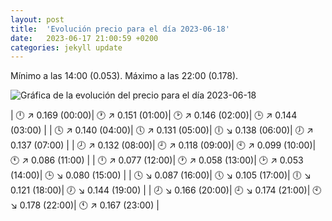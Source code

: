 ```yaml
---
layout: post
title:  'Evolución precio para el día 2023-06-18'
date:   2023-06-17 21:00:59 +0200
categories: jekyll update
---
```

Mínimo a las 14:00 (0.053). Máximo a las 22:00 (0.178). 

![Gráfica de la evolución del precio para el día 2023-06-18](url)


| 🕛 ↗ 0.169 (00:00)| 🕐 ↗ 0.151 (01:00)| 🕑 ↗ 0.146 (02:00)| 🕒 ↗ 0.144 (03:00) | 
| 🕓 ↗ 0.140 (04:00)| 🕔 ↗ 0.131 (05:00)| 🕕 ↘ 0.138 (06:00)| 🕖 ↗ 0.137 (07:00) | 
| 🕗 ↗ 0.132 (08:00)| 🕘 ↗ 0.118 (09:00)| 🕙 ↗ 0.099 (10:00)| 🕚 ↗ 0.086 (11:00) | 
| 🕛 ↗ 0.077 (12:00)| 🕐 ↗ 0.058 (13:00)| 🕑 ↗ 0.053 (14:00)| 🕒 ↘ 0.080 (15:00) | 
| 🕓 ↘ 0.087 (16:00)| 🕔 ↘ 0.105 (17:00)| 🕕 ↘ 0.121 (18:00)| 🕖 ↘ 0.144 (19:00) | 
| 🕗 ↘ 0.166 (20:00)| 🕘 ↘ 0.174 (21:00)| 🕙 ↘ 0.178 (22:00)| 🕚 ↗ 0.167 (23:00) | 
 

